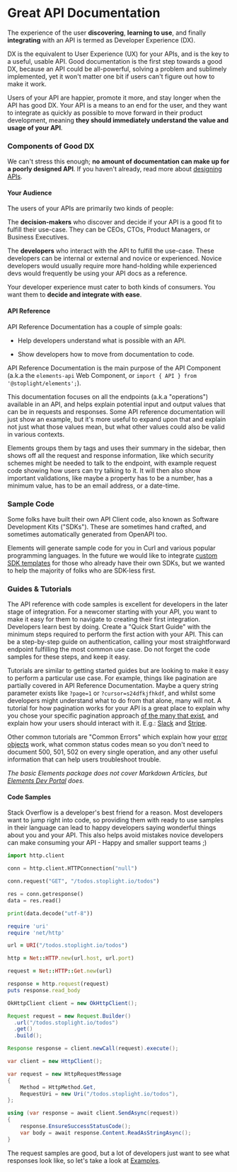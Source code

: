 # Great API Documentation

The experience of the user **discovering**, **learning to use**, and finally **integrating** with an API is termed as Developer Experience (DX). 

DX is the equivalent to User Experience (UX) for your APIs, and is the key to a useful, usable API. Good documentation is the first step towards a good DX, because an API could be all-powerful, solving a problem and sublimely implemented, yet it won't matter one bit if users can't figure out how to make it work. 

Users of your API are happier, promote it more, and stay longer when the API has good DX. Your API is a means to an end for the user, and they want to integrate as quickly as possible to move forward in their product development, meaning **they should immediately understand the value and usage of your API**.

### Components of Good DX

We can't stress this enough; **no amount of documentation can make up for a poorly designed API**. If you haven't already, read more about [designing APIs](https://stoplight.io/api-design-guide/basics/#api-design-best-practices). 

#### Your Audience

The users of your APIs are primarily two kinds of people:

The **decision-makers** who discover and decide if your API is a good fit to fulfill their use-case. They can be CEOs, CTOs, Product Managers, or Business Executives. 
 
The **developers** who interact with the API to fulfill the use-case. These developers can be internal or external and novice or experienced. Novice developers would usually require more hand-holding while experienced devs would frequently be using your API docs as a reference. 

Your developer experience must cater to both kinds of consumers. You want them to **decide and integrate with ease**. 

#### API Reference

API Reference Documentation has a couple of simple goals:

- Help developers understand what is possible with an API.

- Show developers how to move from documentation to code.

API Reference Documentation is the main purpose of the API Component (a.k.a the `elements-api` Web Component, or `import { API } from '@stoplight/elements';`).

This documentation focuses on all the endpoints (a.k.a "operations") available in an API, and helps explain potential input and output values that can be in requests and responses. Some API reference documentation will just show an example, but it's more useful to expand upon that and explain not just what those values mean, but what other values could also be valid in various contexts.

Elements groups them by tags and uses their summary in the sidebar, then shows off all the request and response information, like which security schemes might be needed to talk to the endpoint, with example request code showing how users can try talking to it. It will then also show important validations, like maybe a property has to be a number, has a minimum value, has to be an email address, or a date-time. 
### Sample Code

Some folks have built their own API Client code, also known as Software Development Kits ("SDKs"). These are sometimes hand crafted, and sometimes automatically generated from OpenAPI too. 

Elements will generate sample code for you in Curl and various popular programming languages. In the future we would like to integrate [custom SDK templates](https://github.com/stoplightio/elements/discussions/1138) for those who already have their own SDKs, but we wanted to help the majority of folks who are SDK-less first.

### Guides & Tutorials

The API reference with code samples is excellent for developers in the later stage of integration. For a newcomer starting with your API, you want to make it easy for them to navigate to creating their first integration. Developers learn best by doing. Create a "Quick Start Guide" with the minimum steps required to perform the first action with your API. This can be a step-by-step guide on authentication, calling your most straightforward endpoint fulfilling the most common use case. Do not forget the code samples for these steps, and keep it easy.  

Tutorials are similar to getting started guides but are looking to make it easy to perform a particular use case. For example, things like pagination are partially covered in API Reference Documentation. Maybe a query string parameter exists like `?page=1` or `?cursor=s24dfkjfhkdf`, and whilst some developers might understand what to do from that alone, many will not. A tutorial for how pagination works for your API is a great place to explain why you chose your specific pagination approach [of the many that exist](https://www.citusdata.com/blog/2016/03/30/five-ways-to-paginate/), and explain how your users should interact with it. E.g.: [Slack](https://api.slack.com/docs/pagination) and [Stripe](https://stripe.com/docs/api/pagination).

Other common tutorials are "Common Errors" which explain how your [error objects](https://apisyouwonthate.com/blog/creating-good-api-errors-in-rest-graphql-and-grpc/) work, what common status codes mean so you don't need to document 500, 501, 502 on every single operation, and any other useful information that can help users troubleshoot trouble.

_The basic Elements package does not cover Markdown Articles, but [Elements Dev Portal](../getting-started/dev-portal/introduction.md) does._
#### Code Samples

Stack Overflow is a developer's best friend for a reason. Most developers want to jump right into code, so providing them with ready to use samples in their language can lead to happy developers saying wonderful things about you and your API. This also helps avoid mistakes novice developers can make consuming your API - Happy and smaller support teams ;)
<!--
type: tab
title: Python
-->
```python
import http.client

conn = http.client.HTTPConnection("null")

conn.request("GET", "/todos.stoplight.io/todos")

res = conn.getresponse()
data = res.read()

print(data.decode("utf-8"))
```
<!--
type: tab
title: Ruby
-->
```ruby
require 'uri'
require 'net/http'

url = URI("/todos.stoplight.io/todos")

http = Net::HTTP.new(url.host, url.port)

request = Net::HTTP::Get.new(url)

response = http.request(request)
puts response.read_body
```
<!--
type: tab
title: Java
-->
```java
OkHttpClient client = new OkHttpClient();

Request request = new Request.Builder()
  .url("/todos.stoplight.io/todos")
  .get()
  .build();

Response response = client.newCall(request).execute();
```
<!--
type: tab
title: C#
-->
```csharp
var client = new HttpClient();

var request = new HttpRequestMessage
{
    Method = HttpMethod.Get,
    RequestUri = new Uri("/todos.stoplight.io/todos"),
};

using (var response = await client.SendAsync(request))
{
    response.EnsureSuccessStatusCode();
    var body = await response.Content.ReadAsStringAsync();
}
```
<!-- type: tab-end -->

The request samples are good, but a lot of developers just want to see what responses look like, so let's take a look at [Examples](examples.md).

